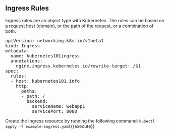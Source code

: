 ## Ingress Rules

Ingress rules are an object type with Kubernetes. The rules can be based on a request host (domain), or the path of the request, or a combination of both.

<pre class="file"
data-filename="ingress.yaml"
data-target="replace">
apiVersion: networking.k8s.io/v1beta1
kind: Ingress
metadata:
  name: kubernetes101ingress
  annotations:
    nginx.ingress.kubernetes.io/rewrite-target: /$1
spec:
  rules:
  - host: kubernetes101.info
    http:
      paths:
      - path: /
        backend:
          serviceName: webapp1
          servicePort: 8080</pre>
          
Create the Ingress resource by running the following command:
`kubectl apply -f example-ingress.yaml`{{execute}}